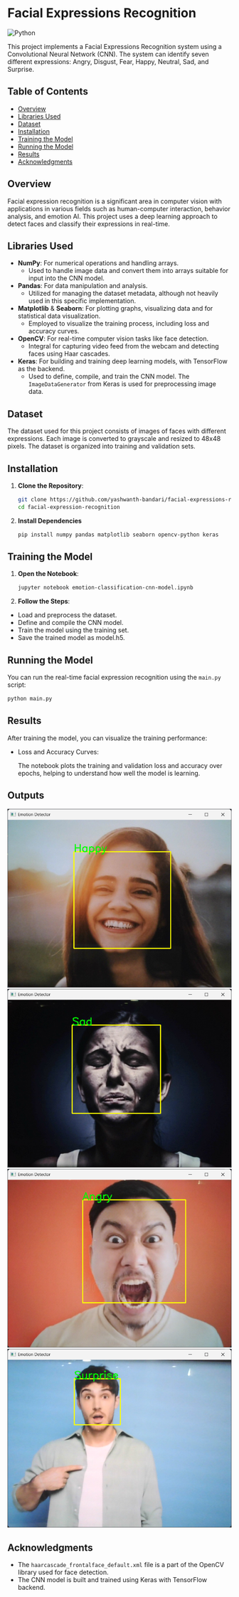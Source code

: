 # Facial Expressions Recognition

![Python](https://img.shields.io/badge/Python-3.7%2B-blue)

This project implements a Facial Expressions Recognition system using a Convolutional Neural Network (CNN). The system can identify seven different expressions: Angry, Disgust, Fear, Happy, Neutral, Sad, and Surprise.

## Table of Contents

- [Overview](#overview)
- [Libraries Used](#libraries-used)
- [Dataset](#dataset)
- [Installation](#installation)
- [Training the Model](#training-the-model)
- [Running the Model](#running-the-model)
- [Results](#results)
- [Acknowledgments](#acknowledgments)

## Overview

Facial expression recognition is a significant area in computer vision with applications in various fields such as human-computer interaction, behavior analysis, and emotion AI. This project uses a deep learning approach to detect faces and classify their expressions in real-time.

## Libraries Used

- **NumPy**: For numerical operations and handling arrays.
    - Used to handle image data and convert them into arrays suitable for input into the CNN model.
- **Pandas**: For data manipulation and analysis.
    - Utilized for managing the dataset metadata, although not heavily used in this specific implementation.
- **Matplotlib** & **Seaborn**: For plotting graphs, visualizing data and for statistical data visualization.
    - Employed to visualize the training process, including loss and accuracy curves.
- **OpenCV**: For real-time computer vision tasks like face detection.
    - Integral for capturing video feed from the webcam and detecting faces using Haar cascades.
- **Keras**: For building and training deep learning models, with TensorFlow as the backend.
    - Used to define, compile, and train the CNN model. The `ImageDataGenerator` from Keras is used for preprocessing image data.

## Dataset

The dataset used for this project consists of images of faces with different expressions. Each image is converted to grayscale and resized to 48x48 pixels. The dataset is organized into training and validation sets.

## Installation

1. **Clone the Repository**:

    ```bash
    git clone https://github.com/yashwanth-bandari/facial-expressions-recognition.git
    cd facial-expression-recognition
    ```

2. **Install Dependencies**

    ```bash
    pip install numpy pandas matplotlib seaborn opencv-python keras
    ```

## Training the Model

1. **Open the Notebook**:

    ```bash
    jupyter notebook emotion-classification-cnn-model.ipynb
    ```

2. **Follow the Steps**:
- Load and preprocess the dataset.
- Define and compile the CNN model.
- Train the model using the training set.
- Save the trained model as model.h5.

## Running the Model

You can run the real-time facial expression recognition using the `main.py` script:

   ```bash
   python main.py
   ```

## Results

After training the model, you can visualize the training performance:

- Loss and Accuracy Curves:

    The notebook plots the training and validation loss and accuracy over epochs, helping to understand how well the model is learning.

## Outputs

![HAppy Face](screenshots/happy_face.png)
![Sad Face](screenshots/sad_face.png)
![Angry Face](screenshots/angry_face.png)
![Surprise Face](screenshots/surprise_face.png)

## Acknowledgments

- The `haarcascade_frontalface_default.xml` file is a part of the OpenCV library used for face detection.
- The CNN model is built and trained using Keras with TensorFlow backend.
